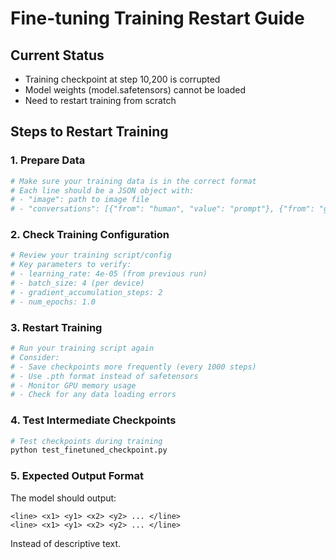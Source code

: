 # Fine-tuning Training Restart Guide

## Current Status
- Training checkpoint at step 10,200 is corrupted
- Model weights (model.safetensors) cannot be loaded
- Need to restart training from scratch

## Steps to Restart Training

### 1. Prepare Data
```bash
# Make sure your training data is in the correct format
# Each line should be a JSON object with:
# - "image": path to image file
# - "conversations": [{"from": "human", "value": "prompt"}, {"from": "gpt", "value": "coordinates"}]
```

### 2. Check Training Configuration
```bash
# Review your training script/config
# Key parameters to verify:
# - learning_rate: 4e-05 (from previous run)
# - batch_size: 4 (per device)
# - gradient_accumulation_steps: 2
# - num_epochs: 1.0
```

### 3. Restart Training
```bash
# Run your training script again
# Consider:
# - Save checkpoints more frequently (every 1000 steps)
# - Use .pth format instead of safetensors
# - Monitor GPU memory usage
# - Check for any data loading errors
```

### 4. Test Intermediate Checkpoints
```bash
# Test checkpoints during training
python test_finetuned_checkpoint.py
```

### 5. Expected Output Format
The model should output:
```
<line> <x1> <y1> <x2> <y2> ... </line>
<line> <x1> <y1> <x2> <y2> ... </line>
```

Instead of descriptive text.
